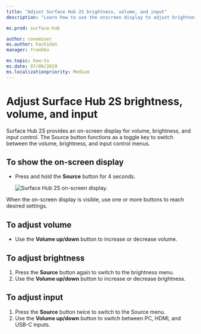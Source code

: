 ```yaml
---
title: "Adjust Surface Hub 2S brightness, volume, and input"
description: "Learn how to use the onscreen display to adjust brightness and other settings in Surface Hub 2S."

ms.prod: surface-hub

author: coveminer
ms.author: hachidan
manager: frankbu

ms.topic: how-to
ms.date: 07/09/2019
ms.localizationpriority: Medium
---
```

# Adjust Surface Hub 2S brightness, volume, and input

Surface Hub 2S provides an on-screen display for volume, brightness, and input control. The Source button functions as a toggle key to switch between the volume, brightness, and input control menus.

## To show the on-screen display

- Press and hold the **Source** button for 4 seconds.

  ![Surface Hub 2S on-screen display.](images/sh2-onscreen-display.png)<br>

 When the on-screen display is visible, use one or more buttons to reach desired settings.
 
## To adjust volume

- Use the **Volume up/down** button to increase or decrease volume.

## To adjust brightness

1. Press the **Source** button again to switch to the brightness menu.
2. Use the **Volume up/down** button to increase or decrease brightness.

## To adjust input

1. Press the **Source** button twice to switch to the Source menu.
2. Use the **Volume up/down** button to switch between PC, HDMI, and USB-C inputs.
